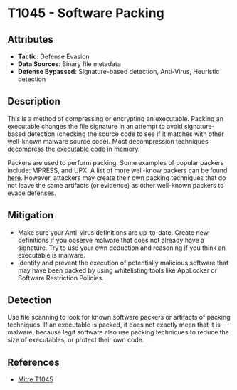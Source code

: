 
# T1045 - Software Packing

## Attributes

- **Tactic**: Defense Evasion
- **Data Sources**: Binary file metadata
- **Defense Bypassed**: Signature-based detection, Anti-Virus, Heuristic detection

## Description

This is a method of compressing or encrypting an executable. Packing an executable changes the file signature in an attempt to avoid signature-based detection (checking the source code to see if it matches with other well-known malware source code). Most decompression techniques decompress the executable code in memory.

Packers are used to perform packing. Some examples of popular packers include: MPRESS, and UPX. A list of more well-know packers can be found [here](https://en.wikipedia.org/wiki/Executable_compression). However, attackers may create their own packing techniques that do not leave the same artifacts (or evidence) as other well-known packers to evade defenses.

## Mitigation

- Make sure your Anti-virus definitions are up-to-date. Create new definitions if you observe malware that does not already have a signature. Try to use your own deduction and reasoning if you think an executable is malware.
- Identify and prevent the execution of potentially malicious software that may have been packed by using whitelisting tools like AppLocker or Software Restriction Policies.

## Detection

Use file scanning to look for known software packers or artifacts of packing techniques. If an executable is packed, it does not exactly mean that it is malware, because legit software also use packing techniques to reduce the size of executables, or protect their own code.

## References

- [Mitre T1045](https://attack.mitre.org/techniques/T1045/)
